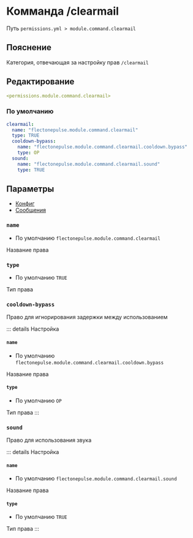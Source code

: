 # Комманда /clearmail
Путь `permissions.yml > module.command.clearmail`

## Пояснение
Категория, отвечающая за настройку прав `/clearmail`

## Редактирование
```yaml
<permissions.module.command.clearmail>
```

### По умолчанию
```yaml
clearmail:
  name: "flectonepulse.module.command.clearmail"
  type: TRUE
  cooldown-bypass:
    name: "flectonepulse.module.command.clearmail.cooldown.bypass"
    type: OP
  sound:
    name: "flectonepulse.module.command.clearmail.sound"
    type: TRUE
```

## Параметры

- [Конфиг](/ru/config/module/command/clearmail/)
- [Сообщения](/ru/messages/ru_ru/module/command/clearmail/)

### `name`
- По умолчанию `flectonepulse.module.command.clearmail`

Название права

### `type`
- По умолчанию `TRUE`

Тип права

### `cooldown-bypass`

Право для игнорирования задержки между использованием

::: details Настройка
#### `name`
- По умолчанию `flectonepulse.module.command.clearmail.cooldown.bypass`

Название права

#### `type`
- По умолчанию `OP`

Тип права
:::

### `sound`

Право для использования звука

::: details Настройка
#### `name`
- По умолчанию `flectonepulse.module.command.clearmail.sound`

Название права

#### `type`
- По умолчанию `TRUE`

Тип права
:::

<!--@include: @/ru/parts/permission.md-->

